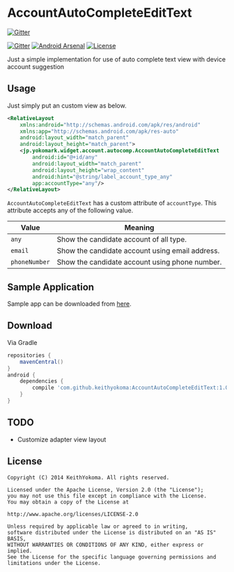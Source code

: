 # AccountAutoCompleteEditText

[![Gitter](https://badges.gitter.im/Join%20Chat.svg)](https://gitter.im/KeithYokoma/AccountAutoCompleteEditText?utm_source=badge&utm_medium=badge&utm_campaign=pr-badge&utm_content=badge)

[![Gitter](http://img.shields.io/badge/Gitter-Join%20Chat-brightgreen.svg?style=flat)](https://gitter.im/KeithYokoma/AccountAutoCompleteEditText?utm_source=badge&utm_medium=badge&utm_campaign=pr-badge&utm_content=badge)
[![Android Arsenal](https://img.shields.io/badge/Android%20Arsenal-AccountAutoCompleteEditText-brightgreen.svg?style=flat)](https://android-arsenal.com/details/1/1232)
[![License](http://img.shields.io/badge/License-Apache%202-brightgreen.svg?style=flat)](https://github.com/KeithYokoma/Fit/blob/master/LICENSE.md)

Just a simple implementation for use of auto complete text view with device account suggestion

## Usage

Just simply put an custom view as below.

```xml
<RelativeLayout
    xmlns:android="http://schemas.android.com/apk/res/android"
    xmlns:app="http://schemas.android.com/apk/res-auto"
    android:layout_width="match_parent"
    android:layout_height="match_parent">
    <jp.yokomark.widget.account.autocomp.AccountAutoCompleteEditText
        android:id="@+id/any"
        android:layout_width="match_parent"
        android:layout_height="wrap_content"
        android:hint="@string/label_account_type_any"
        app:accountType="any"/>
</RelativeLayout>
```

`AccountAutoCompleteEditText` has a custom attribute of `accountType`.
This attribute accepts any of the  following value.

| Value | Meaning |
|-------|---------|
| `any` | Show the candidate account of all type. |
| `email` | Show the candidate account using email address. |
| `phoneNumber` | Show the candidate account using phone number. |

## Sample Application

Sample app can be downloaded from [here](https://deploygate.com/distributions/7ac40a3232ff1fb7afceb7c527d6667d11f840ff).

## Download

Via Gradle

```groovy
repositories {
    mavenCentral()
}
android {
    dependencies {
        compile 'com.github.keithyokoma:AccountAutoCompleteEditText:1.0.0'
    }
}
```

## TODO

- Customize adapter view layout

## License

```
Copyright (C) 2014 KeithYokoma. All rights reserved.

Licensed under the Apache License, Version 2.0 (the "License");
you may not use this file except in compliance with the License.
You may obtain a copy of the License at

http://www.apache.org/licenses/LICENSE-2.0

Unless required by applicable law or agreed to in writing,
software distributed under the License is distributed on an "AS IS" BASIS,
WITHOUT WARRANTIES OR CONDITIONS OF ANY KIND, either express or implied.
See the License for the specific language governing permissions and
limitations under the License.
```

